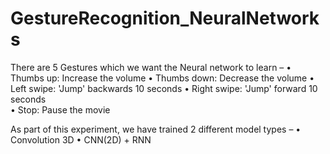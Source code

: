 # GestureRecognition_NeuralNetworks
There are 5 Gestures which we want the Neural network to learn – 
•	Thumbs up:  Increase the volume
•	Thumbs down: Decrease the volume
•	Left swipe: 'Jump' backwards 10 seconds
•	Right swipe: 'Jump' forward 10 seconds  
•	Stop: Pause the movie

As part of this experiment, we have trained 2 different model types – 
•	Convolution 3D
•	CNN(2D) + RNN 

